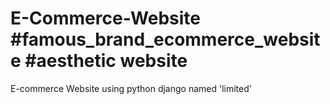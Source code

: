 # E-Commerce-Website #famous_brand_ecommerce_website #aesthetic website
E-commerce Website using python django named 'limited'

